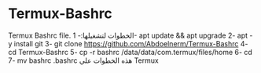 # Termux-Bashrc
Termux Bashrc file.
الخطوات لتشغيلها:-
1- apt update && apt upgrade
2- apt -y install git
3- git clone https://github.com/Abdoelnerm/Termux-Bashrc
4- cd Termux-Bashrc
5- cp -r bashrc /data/data/com.termux/files/home
6- cd
7- mv bashrc .bashrc
هذه الخطوات علي Termux
